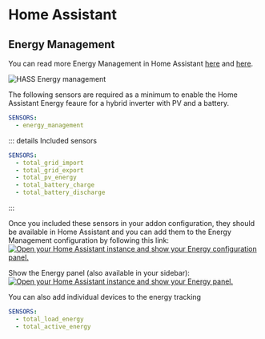 # Home Assistant

## Energy Management

You can read more Energy Management in Home Assistant [here](https://www.home-assistant.io/blog/2021/08/04/home-energy-management/) and [here](https://www.home-assistant.io/docs/energy/).

![HASS Energy management](../images/energy.png)

The following sensors are required as a minimum to enable the Home Assistant Energy feaure for a hybrid inverter with PV and a battery.

```yaml
SENSORS:
  - energy_management
```

::: details Included sensors

```yaml
SENSORS:
  - total_grid_import
  - total_grid_export
  - total_pv_energy
  - total_battery_charge
  - total_battery_discharge
```

:::

Once you included these sensors in your addon configuration, they should be available in Home Assistant and you can add them to the Energy Management configuration by following this link:
[![Open your Home Assistant instance and show your Energy configuration panel.](https://my.home-assistant.io/badges/config_energy.svg)](https://my.home-assistant.io/redirect/config_energy/)

Show the Energy panel (also available in your sidebar): [![Open your Home Assistant instance and show your Energy panel.](https://my.home-assistant.io/badges/energy.svg)](https://my.home-assistant.io/redirect/energy/)

You can also add individual devices to the energy tracking

```yaml
SENSORS:
  - total_load_energy
  - total_active_energy
```

